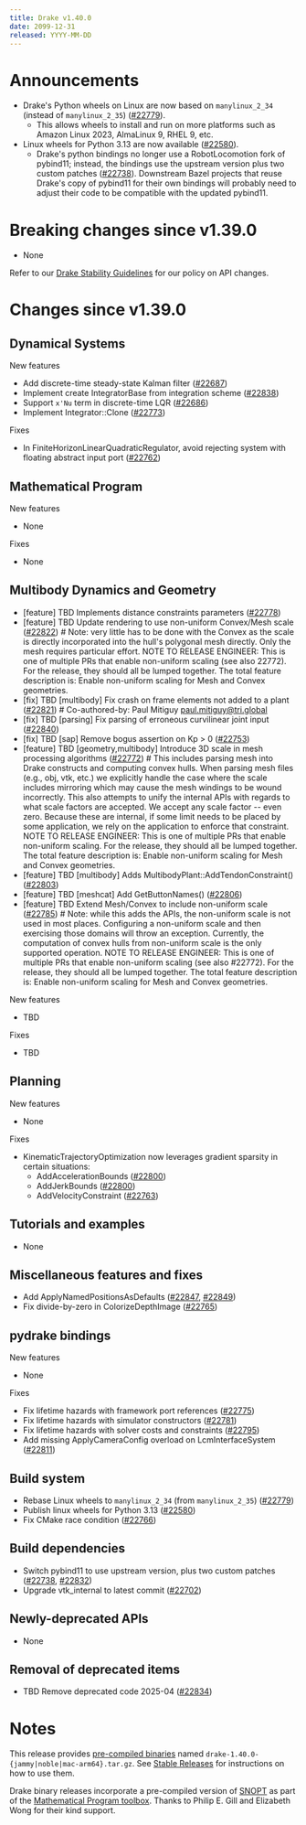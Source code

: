 ```yaml
---
title: Drake v1.40.0
date: 2099-12-31
released: YYYY-MM-DD
---
```


# Announcements

* Drake's Python wheels on Linux are now based on `manylinux_2_34` (instead of
  `manylinux_2_35`) ([#22779][_#22779]).
  * This allows wheels to install and run on more platforms such as Amazon Linux
	2023, AlmaLinux 9, RHEL 9, etc.
* Linux wheels for Python 3.13 are now available ([#22580][_#22580]).
  * Drake's python bindings no longer use a RobotLocomotion fork of pybind11;
    instead, the bindings use the upstream version plus two custom patches
    ([#22738][_#22738]). Downstream Bazel projects that reuse Drake's copy of
    pybind11 for their own bindings will probably need to adjust their code
    to be compatible with the updated pybind11.

# Breaking changes since v1.39.0

* None

Refer to our [Drake Stability Guidelines](/stable.html) for our policy
on API changes.

# Changes since v1.39.0

## Dynamical Systems

<!-- <relnotes for systems go here> -->

New features

* Add discrete-time steady-state Kalman filter ([#22687][_#22687])
* Implement create IntegratorBase from integration scheme ([#22838][_#22838])
* Support `x'Nu` term in discrete-time LQR ([#22686][_#22686])
* Implement Integrator::Clone ([#22773][_#22773])

Fixes

* In FiniteHorizonLinearQuadraticRegulator, avoid rejecting system with floating abstract input port ([#22762][_#22762])

## Mathematical Program

<!-- <relnotes for solvers go here> -->

New features

* None

Fixes

* None

## Multibody Dynamics and Geometry

<!-- <relnotes for geometry,multibody go here> -->

* [feature] TBD Implements distance constraints parameters ([#22778][_#22778])
* [feature] TBD Update rendering to use non-uniform Convex/Mesh scale ([#22822][_#22822])  # Note: very little has to be done with the Convex as the scale is directly incorporated into the hull's polygonal mesh directly. Only the mesh requires particular effort. NOTE TO RELEASE ENGINEER: This is one of multiple PRs that enable non-uniform scaling (see also 22772).  For the release, they should all be lumped together. The total feature description is: Enable non-uniform scaling for Mesh and Convex geometries.
* [fix] TBD [multibody] Fix crash on frame elements not added to a plant ([#22821][_#22821])  # Co-authored-by: Paul Mitiguy <paul.mitiguy@tri.global>
* [fix] TBD [parsing] Fix parsing of erroneous curvilinear joint input ([#22840][_#22840])
* [fix] TBD [sap] Remove bogus assertion on Kp > 0 ([#22753][_#22753])
* [feature] TBD [geometry,multibody] Introduce 3D scale in mesh processing algorithms ([#22772][_#22772])  # This includes parsing mesh into Drake constructs and computing convex hulls. When parsing mesh files (e.g., obj, vtk, etc.) we explicitly handle the case where the scale includes mirroring which may cause the mesh windings to be wound incorrectly. This also attempts to unify the internal APIs with regards to what scale factors are accepted. We accept any scale factor -- even zero. Because these are internal, if some limit needs to be placed by some application, we rely on the application to enforce that constraint. NOTE TO RELEASE ENGINEER: This is one of multiple PRs that enable non-uniform scaling.  For the release, they should all be lumped together. The total feature description is: Enable non-uniform scaling for Mesh and Convex geometries.
* [feature] TBD [multibody] Adds MultibodyPlant::AddTendonConstraint() ([#22803][_#22803])
* [feature] TBD [meshcat] Add GetButtonNames() ([#22806][_#22806])
* [feature] TBD Extend Mesh/Convex to include non-uniform scale ([#22785][_#22785])  # Note: while this adds the APIs, the non-uniform scale is not used in most places. Configuring a non-uniform scale and then exercising those domains will throw an exception. Currently, the computation of convex hulls from non-uniform scale is the only supported operation. NOTE TO RELEASE ENGINEER: This is one of multiple PRs that enable non-uniform scaling (see also #22772).  For the release, they should all be lumped together. The total feature description is: Enable non-uniform scaling for Mesh and Convex geometries.

New features

* TBD

Fixes

* TBD

## Planning

<!-- <relnotes for planning go here> -->

New features

* None

Fixes

* KinematicTrajectoryOptimization now leverages gradient sparsity in certain situations:
  * AddAccelerationBounds ([#22800][_#22800])
  * AddJerkBounds ([#22800][_#22800])
  * AddVelocityConstraint ([#22763][_#22763])

## Tutorials and examples

<!-- <relnotes for examples,tutorials go here> -->

* None

## Miscellaneous features and fixes

<!-- <relnotes for common,math,lcm,lcmtypes,manipulation,perception,visualization go here> -->

* Add ApplyNamedPositionsAsDefaults ([#22847][_#22847], [#22849][_#22849])
* Fix divide-by-zero in ColorizeDepthImage ([#22765][_#22765])

## pydrake bindings

<!-- <relnotes for bindings go here> -->

New features

* None

Fixes

* Fix lifetime hazards with framework port references ([#22775][_#22775])
* Fix lifetime hazards with simulator constructors ([#22781][_#22781])
* Fix lifetime hazards with solver costs and constraints ([#22795][_#22795])
* Add missing ApplyCameraConfig overload on LcmInterfaceSystem ([#22811][_#22811])

## Build system

<!-- <relnotes for cmake,doc,setup,third_party,tools go here> -->

* Rebase Linux wheels to `manylinux_2_34` (from `manylinux_2_35`) ([#22779][_#22779])
* Publish linux wheels for Python 3.13 ([#22580][_#22580])
* Fix CMake race condition ([#22766][_#22766])

## Build dependencies

<!-- <relnotes for workspace go here> -->

* Switch pybind11 to use upstream version, plus two custom patches ([#22738][_#22738], [#22832][_#22832])
* Upgrade vtk_internal to latest commit ([#22702][_#22702])

## Newly-deprecated APIs

* None

## Removal of deprecated items

* TBD Remove deprecated code 2025-04 ([#22834][_#22834])

# Notes


This release provides [pre-compiled binaries](https://github.com/RobotLocomotion/drake/releases/tag/v1.40.0) named
``drake-1.40.0-{jammy|noble|mac-arm64}.tar.gz``. See [Stable Releases](/from_binary.html#stable-releases) for instructions on how to use them.

Drake binary releases incorporate a pre-compiled version of [SNOPT](https://ccom.ucsd.edu/~optimizers/solvers/snopt/) as part of the
[Mathematical Program toolbox](https://drake.mit.edu/doxygen_cxx/group__solvers.html). Thanks to
Philip E. Gill and Elizabeth Wong for their kind support.

<!-- <begin issue links> -->
[_#22580]: https://github.com/RobotLocomotion/drake/pull/22580
[_#22686]: https://github.com/RobotLocomotion/drake/pull/22686
[_#22687]: https://github.com/RobotLocomotion/drake/pull/22687
[_#22702]: https://github.com/RobotLocomotion/drake/pull/22702
[_#22738]: https://github.com/RobotLocomotion/drake/pull/22738
[_#22753]: https://github.com/RobotLocomotion/drake/pull/22753
[_#22762]: https://github.com/RobotLocomotion/drake/pull/22762
[_#22763]: https://github.com/RobotLocomotion/drake/pull/22763
[_#22765]: https://github.com/RobotLocomotion/drake/pull/22765
[_#22766]: https://github.com/RobotLocomotion/drake/pull/22766
[_#22772]: https://github.com/RobotLocomotion/drake/pull/22772
[_#22773]: https://github.com/RobotLocomotion/drake/pull/22773
[_#22775]: https://github.com/RobotLocomotion/drake/pull/22775
[_#22778]: https://github.com/RobotLocomotion/drake/pull/22778
[_#22779]: https://github.com/RobotLocomotion/drake/pull/22779
[_#22781]: https://github.com/RobotLocomotion/drake/pull/22781
[_#22785]: https://github.com/RobotLocomotion/drake/pull/22785
[_#22795]: https://github.com/RobotLocomotion/drake/pull/22795
[_#22800]: https://github.com/RobotLocomotion/drake/pull/22800
[_#22803]: https://github.com/RobotLocomotion/drake/pull/22803
[_#22806]: https://github.com/RobotLocomotion/drake/pull/22806
[_#22811]: https://github.com/RobotLocomotion/drake/pull/22811
[_#22821]: https://github.com/RobotLocomotion/drake/pull/22821
[_#22822]: https://github.com/RobotLocomotion/drake/pull/22822
[_#22832]: https://github.com/RobotLocomotion/drake/pull/22832
[_#22834]: https://github.com/RobotLocomotion/drake/pull/22834
[_#22838]: https://github.com/RobotLocomotion/drake/pull/22838
[_#22840]: https://github.com/RobotLocomotion/drake/pull/22840
[_#22847]: https://github.com/RobotLocomotion/drake/pull/22847
[_#22849]: https://github.com/RobotLocomotion/drake/pull/22849
<!-- <end issue links> -->

<!--
  Current oldest_commit 0596a5eb8717b677c573118bc5e2558c1f1f07ba (exclusive).
  Current newest_commit 77afad136d82f1d0be5adf106e82c95d19c963c9 (inclusive).
-->
